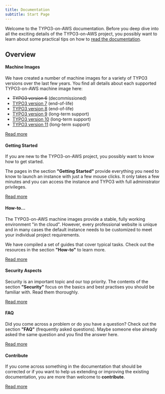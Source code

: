 ```yaml
---
title: Documentation
subtitle: Start Page
---
```


Welcome to the TYPO3-on-AWS documentation. Before you deep dive into all the exciting details of the TYPO3-on-AWS project, you possibly want to learn about some practical tips on how to [read the documentation](how-to/read-this-documentation.md).

## Overview

<div class="card-container mt-4 mb-5">
    <div class="row">
        <div class="col-md-4">
            <div class="card rounded shadow h-100 box box-orange">
                <div class="card-body">
                    <h4 class="card-title text-left">
                        Machine Images
                    </h4>
                    <p class="card-text font-size-small">
                        We have created a number of machine images for a variety of TYPO3 versions over the last few years.
                        You find all details about each supported TYPO3-on-AWS machine image here:
                        <ul>
                            <li class="font-size-small"><del>TYPO3 version 6</del> (decommissioned)</li>
                            <li class="font-size-small"><a href="machine-images/typo3v7/" class="">TYPO3 version 7</a> (end-of-life)</li>
                            <li class="font-size-small"><a href="machine-images/typo3v8/" class="">TYPO3 version 8</a> (end-of-life)</li>
                            <li class="font-size-small"><a href="machine-images/typo3v9/" class="">TYPO3 version 9</a> (long-term support)</li>
                            <li class="font-size-small"><a href="machine-images/typo3v10/" class="">TYPO3 version 10</a> (long-term support)</li>
                            <li class="font-size-small"><a href="machine-images/typo3v11/" class="">TYPO3 version 11</a> (long-term support)</li>
                        </ul>
                    </p>
                </div>
                <div class="card-footer bg-white text-center">
                    <a href="machine-images/" class="btn btn-orange btn-sm font-weight-bold rounded">
                        Read more
                    </a>
                </div>
            </div>
        </div>
        <div class="col-md-4">
            <div class="card rounded shadow h-100 box box-orange">
                <div class="card-body">
                    <h4 class="card-title text-left">
                        Getting Started
                    </h4>
                    <p class="card-text font-size-small">
                        If you are new to the TYPO3-on-AWS project, you possibly want to know how to get started.
                    </p>
                    <p class="card-text font-size-small">
                        The pages in the section <strong>&quot;Getting Started&quot;</strong> provide everything you need to know to launch an instance with just a few mouse clicks. It only takes a few minutes and you can access the instance and TYPO3 with full administrator privileges.
                    </p>
                </div>
                <div class="card-footer bg-white text-center">
                    <a href="getting-started/" class="btn btn-orange btn-sm font-weight-bold rounded">
                        Read more
                    </a>
                </div>
            </div>
        </div>
        <div class="col-md-4">
            <div class="card rounded shadow h-100 box box-orange">
                <div class="card-body">
                    <h4 class="card-title text-left">
                        How-to...
                    </h4>
                    <p class="card-text font-size-small">
                        The TYPO3-on-AWS machine images provide a stable, fully working environment &quot;in the cloud&quot;. However, every professional website is unique and in many cases the default instance needs to be customized to meet your individual project requirements.
                    </p>
                    <p class="card-text font-size-small">
                        We have compiled a set of guides that cover typical tasks. Check out the resources in the section <strong>&quot;How-to&quot;</strong> to learn more.
                    </p>
                </div>
                <div class="card-footer bg-white text-center">
                    <a href="how-to/" class="btn btn-orange btn-sm font-weight-bold rounded">
                        Read more
                    </a>
                </div>
            </div>
        </div>
    </div>
</div>

<div class="card-container mt-4 mb-5">
    <div class="row">
        <div class="col-md-4">
            <div class="card rounded shadow h-100 box box-orange">
                <div class="card-body">
                    <h4 class="card-title text-left">
                        Security Aspects
                    </h4>
                    <p class="card-text font-size-small">
                        Security is an important topic and our top priority. The contents of the section <strong>&quot;Security&quot;</strong> focus on the basics and best practises you should be familiar with. Read them thoroughly.
                    </p>
                </div>
                <div class="card-footer bg-white text-center">
                    <a href="security/" class="btn btn-orange btn-sm font-weight-bold rounded">
                        Read more
                    </a>
                </div>
            </div>
        </div>
        <div class="col-md-4">
            <div class="card rounded shadow h-100 box box-orange">
                <div class="card-body">
                    <h4 class="card-title text-left">
                        FAQ
                    </h4>
                    <p class="card-text font-size-small">
                        Did you come across a problem or do you have a question? Check out the section <strong>&quot;FAQ&quot;</strong> (frequently asked questions). Maybe someone else already asked the same question and you find the answer here.
                    </p>
                </div>
                <div class="card-footer bg-white text-center">
                    <a href="faq/" class="btn btn-orange btn-sm font-weight-bold rounded">
                        Read more
                    </a>
                </div>
            </div>
        </div>
        <div class="col-md-4">
            <div class="card rounded shadow h-100 box box-orange">
                <div class="card-body">
                    <h4 class="card-title text-left">
                        Contribute
                    </h4>
                    <p class="card-text font-size-small">
                        If you come across something in the documentation that should be corrected or if you want to help us extending or improving the existing documentation, you are more than welcome to <strong>contribute</strong>.
                    </p>
                </div>
                <div class="card-footer bg-white text-center">
                    <a href="miscellaneous/contribute/" class="btn btn-orange btn-sm font-weight-bold rounded">
                        Read more
                    </a>
                </div>
            </div>
        </div>
    </div>
</div>
